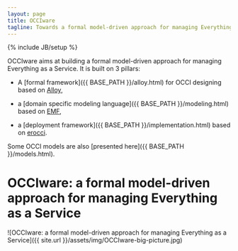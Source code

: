 ```yaml
---
layout: page
title: OCCIware
tagline: Towards a formal model-driven approach for managing Everything as a Service
---
```

{% include JB/setup %}

OCCIware aims at building a formal model-driven approach for managing Everything as a Service.
It is built on 3 pillars:

* A [formal framework]({{ BASE_PATH }}/alloy.html) for OCCI designing based on
[Alloy](http://alloy.mit.edu/alloy/),

* a [domain specific modeling language]({{ BASE_PATH }}/modeling.html) based on
  [EMF](http://www.eclipse.org/modeling/emf/),

* a [deployment framework]({{ BASE_PATH }}/implementation.html) based on
  [erocci](http://jeanparpaillon.github.com/erocci).

Some OCCI models are also [presented here]({{ BASE_PATH }}/models.html).

# OCCIware: a formal model-driven approach for managing Everything as a Service

![OCCIware: a formal model-driven approach for
managing Everything as a Service]({{ site.url }}/assets/img/OCCIware-big-picture.jpg)
